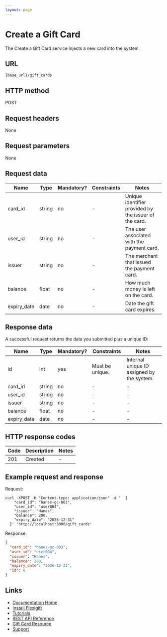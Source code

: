 ```yaml
---
layout: page
---
```


# Create a Gift Card

The Create a Gift Card service injects a new card into the system.

## URL

```shell
{base_url}/gift_cards
```

## HTTP method

POST

## Request headers

None

## Request parameters

None

## Request data

| Name          | Type          | Mandatory? | Constraints    | Notes |
| ------------- | ------------- | ---        | ---            | ---   |
| card_id       | string        | no         | -              | Unique identifier provided by the issuer of the card. |
| user_id       | string        | no         | -              | The user associated with the payment card. |
| issuer        | string        | no         | -              | The merchant that issued the payment card. |
| balance       | float          | no         | -              | How much money is left on the card.        |
| expiry_date   | date          | no         | -              | Date the gift card expires. |

## Response data

A successful request returns the data you submitted plus a unique ID:

| Name          | Type          | Mandatory? | Constraints     | Notes |
| ------------- | ------------- | ---        | ---             | ---   |
| id            | int           | yes        | Must be unique. | Internal unique ID assigned by the system. |
| card_id       | string        | no         | -               | - |
| user_id       | string        | no         | -               | - |
| issuer        | string        | no         | -               | - |
| balance       | float          | no         | -               | - |
| expiry_date   | date          | no         | -               | - |

## HTTP response codes

| Code          | Description   | Notes |
| ------------- | ------------- | ---   |
| 201           | Created       | -     |

## Example request and response

Request:

```shell
curl -XPOST -H "Content-type: application/json" -d '  {
    "card_id": "hanes-gc-003",
    "user_id": "user004",
    "issuer": "Hanes",
    "balance": 200,
    "expiry_date": "2026-12-31"
  }' 'http://localhost:3000/gift_cards'
```

Response:

```json
{
  "card_id": "hanes-gc-003",
  "user_id": "user004",
  "issuer": "Hanes",
  "balance": 200,
  "expiry_date": "2026-12-31",
  "id": 6
}
```

## Links

* [Documentation Home](../../index.md)
* [Install Flexigift](../../setup.md)
* [Tutorials](../../tutorials/index.md)
* [REST API Reference](../index.md)
* [Gift Card Resource](index.md)
* [Support](mailto:support@example.com)